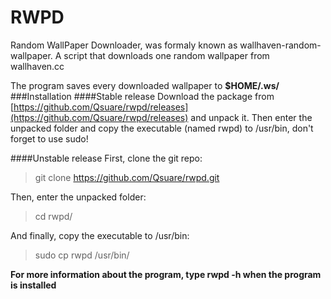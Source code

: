 RWPD
==========================
Random WallPaper Downloader, was formaly known as wallhaven-random-wallpaper.
A script that downloads one random wallpaper from wallhaven.cc

The program saves every downloaded wallpaper to **$HOME/.ws/**
###Installation
####Stable release
Download the package from [https://github.com/Qsuare/rwpd/releases](https://github.com/Qsuare/rwpd/releases) and unpack it. Then enter the unpacked folder and copy the executable (named rwpd) to /usr/bin, don't forget to use sudo!

####Unstable release
First, clone the git repo:
> git clone https://github.com/Qsuare/rwpd.git

Then, enter the unpacked folder:
> cd rwpd/

And finally, copy the executable to /usr/bin:
> sudo cp rwpd /usr/bin/

**For more information about the program, type rwpd -h when the program is installed**
